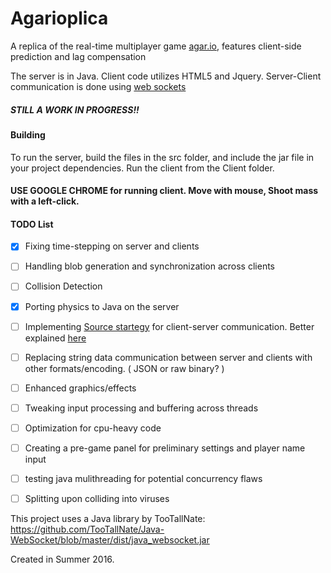 # Agarioplica

A replica of the real-time multiplayer game [agar.io](http://agar.io/), features client-side prediction and lag compensation 

The server is in Java. Client code utilizes HTML5 and Jquery.
Server-Client communication is done using [web sockets](https://developer.mozilla.org/en-US/docs/Web/API/WebSockets_API)

##### STILL A WORK IN PROGRESS!!

#### Building

To run the server, build the files in the src folder, and include the jar file in your project dependencies. Run the client from the Client folder. 

#### USE GOOGLE CHROME for running client. Move with mouse, Shoot mass with a left-click.

#### TODO List
- [x] Fixing time-stepping on server and clients
- [ ] Handling blob generation and synchronization across clients
- [ ] Collision Detection
- [x] Porting physics to Java on the server 
- [ ] Implementing [Source startegy](https://developer.valvesoftware.com/wiki/Source_Multiplayer_Networking) for client-server communication. Better explained [here](http://www.gabrielgambetta.com/fpm1.html)
- [ ] Replacing string data communication between server and clients with other formats/encoding. ( JSON or raw binary? ) 
- [ ] Enhanced graphics/effects
- [ ] Tweaking input processing and buffering across threads
- [ ] Optimization for cpu-heavy code
- [ ] Creating a pre-game panel for preliminary settings and player name input
- [ ] testing java mulithreading for potential concurrency flaws
- [ ] Splitting upon colliding into viruses


This project uses a Java library by TooTallNate:
https://github.com/TooTallNate/Java-WebSocket/blob/master/dist/java_websocket.jar


Created in Summer 2016.

